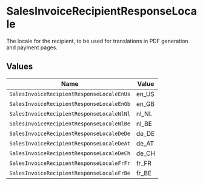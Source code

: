 # SalesInvoiceRecipientResponseLocale

The locale for the recipient, to be used for translations in PDF generation and payment pages.


## Values

| Name                                      | Value                                     |
| ----------------------------------------- | ----------------------------------------- |
| `SalesInvoiceRecipientResponseLocaleEnUs` | en_US                                     |
| `SalesInvoiceRecipientResponseLocaleEnGb` | en_GB                                     |
| `SalesInvoiceRecipientResponseLocaleNlNl` | nl_NL                                     |
| `SalesInvoiceRecipientResponseLocaleNlBe` | nl_BE                                     |
| `SalesInvoiceRecipientResponseLocaleDeDe` | de_DE                                     |
| `SalesInvoiceRecipientResponseLocaleDeAt` | de_AT                                     |
| `SalesInvoiceRecipientResponseLocaleDeCh` | de_CH                                     |
| `SalesInvoiceRecipientResponseLocaleFrFr` | fr_FR                                     |
| `SalesInvoiceRecipientResponseLocaleFrBe` | fr_BE                                     |